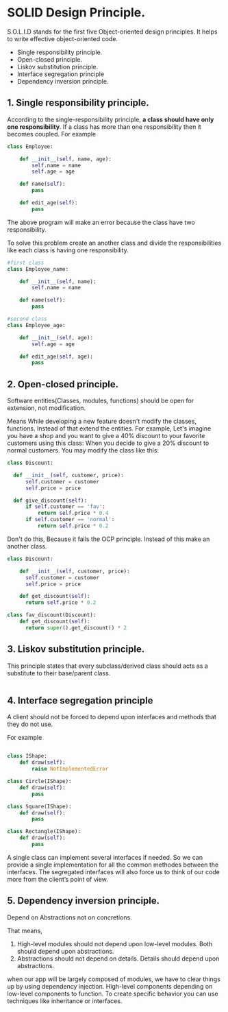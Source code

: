 # SOLID Design Principle.
S.O.L.I.D stands for the first five Object-oriented design principles. It helps to write effective object-oriented code.
*  Single responsibility principle.
* Open-closed principle.
* Liskov substitution principle.
* Interface segregation principle
* Dependency inversion principle.

## 1. Single responsibility principle.
According to the single-responsibility principle, **a class should have only one responsibility**. If a class has more than one responsibility then it becomes coupled. For example 

```python
class Employee:

    def __init__(self, name, age):
        self.name = name
        self.age = age

    def name(self):
        pass

    def edit_age(self):
        pass
```
The above program will make an error because the class have two responsibility.

To solve this problem create an another class and divide the responsibilities like each class is having one responsibility.

```python
#first class
class Employee_name:

    def __init__(self, name):
        self.name = name

    def name(self):
        pass

#second class
class Employee_age:

    def __init__(self, age):
        self.age = age

    def edit_age(self, age):
        pass
```
## 2. Open-closed principle.
Software entities(Classes, modules, functions) should be open for extension, not modification. 

Means While developing a new feature doesn't modify the classes, functions. Instead of that extend the entities. For example, Let's imagine you have a shop and you want to give a 40% discount to your favorite customers using this class: When you decide to give a 20% discount to normal customers. You may modify the class like this:
```python
class Discount:

  def __init__(self, customer, price):
      self.customer = customer
      self.price = price

  def give_discount(self):
      if self.customer == 'fav':
          return self.price * 0.4
      if self.customer == 'normal':
          return self.price * 0.2
```
Don't do this, Because it fails the OCP principle. Instead of this make an another class.
```python
class Discount:

    def __init__(self, customer, price):
      self.customer = customer
      self.price = price

    def get_discount(self):
      return self.price * 0.2

class fav_discount(Discount):
    def get_discount(self):
      return super().get_discount() * 2
```
## 3. Liskov substitution principle.
This principle states that every subclass/derived class should acts as a substitute to their base/parent class. 
```python

```
## 4. Interface segregation principle

A client should not be forced to depend upon interfaces and methods that they do not use.

For example
```python

class IShape:
    def draw(self):
        raise NotImplementedError

class Circle(IShape):
    def draw(self):
        pass

class Square(IShape):
    def draw(self):
        pass

class Rectangle(IShape):
    def draw(self):
        pass
```
A single class can implement several interfaces if needed. So we can provide a single implementation for all the common methodes between the interfaces. The segregated interfaces will also force us to think of our code more from the client’s point of view.

## 5. Dependency inversion principle.

Depend on Abstractions not on concretions.

That means,
1. High-level modules should not depend upon low-level modules. Both should depend upon abstractions.
2. Abstractions should not depend on details. Details should depend upon abstractions.

when our app will be largely composed of modules, we have to clear things up by using dependency injection. High-level components depending on low-level components to function. To create specific behavior you can use techniques like inheritance or interfaces.
